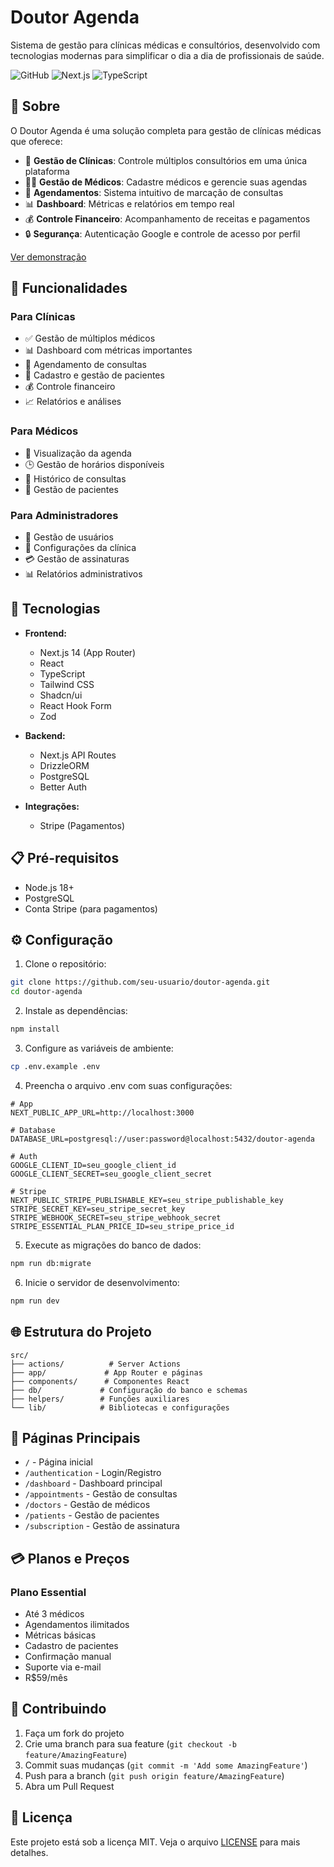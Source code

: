 # Doutor Agenda

Sistema de gestão para clínicas médicas e consultórios, desenvolvido com tecnologias modernas para simplificar o dia a dia de profissionais de saúde.

![GitHub](https://img.shields.io/github/license/seu-usuario/doutor-agenda)
![Next.js](https://img.shields.io/badge/Next.js-14-black)
![TypeScript](https://img.shields.io/badge/TypeScript-5-blue)

## 📌 Sobre

O Doutor Agenda é uma solução completa para gestão de clínicas médicas que oferece:

- 🏥 **Gestão de Clínicas**: Controle múltiplos consultórios em uma única plataforma
- 👨‍⚕️ **Gestão de Médicos**: Cadastre médicos e gerencie suas agendas
- 📅 **Agendamentos**: Sistema intuitivo de marcação de consultas
- 📊 **Dashboard**: Métricas e relatórios em tempo real
- 💰 **Controle Financeiro**: Acompanhamento de receitas e pagamentos
- 🔒 **Segurança**: Autenticação Google e controle de acesso por perfil

[Ver demonstração](https://demo.doutoragenda.com.br)

## 🌟 Funcionalidades

### Para Clínicas

- ✅ Gestão de múltiplos médicos
- 📊 Dashboard com métricas importantes
- 📅 Agendamento de consultas
- 👥 Cadastro e gestão de pacientes
- 💰 Controle financeiro
- 📈 Relatórios e análises

### Para Médicos

- 📅 Visualização da agenda
- 🕒 Gestão de horários disponíveis
- 📝 Histórico de consultas
- 💼 Gestão de pacientes

### Para Administradores

- 👥 Gestão de usuários
- 🏥 Configurações da clínica
- 💳 Gestão de assinaturas
- 📊 Relatórios administrativos

## 🚀 Tecnologias

- **Frontend:**

  - Next.js 14 (App Router)
  - React
  - TypeScript
  - Tailwind CSS
  - Shadcn/ui
  - React Hook Form
  - Zod

- **Backend:**

  - Next.js API Routes
  - DrizzleORM
  - PostgreSQL
  - Better Auth

- **Integrações:**
  - Stripe (Pagamentos)

## 📋 Pré-requisitos

- Node.js 18+
- PostgreSQL
- Conta Stripe (para pagamentos)

## ⚙️ Configuração

1. Clone o repositório:

```bash
git clone https://github.com/seu-usuario/doutor-agenda.git
cd doutor-agenda
```

2. Instale as dependências:

```bash
npm install
```

3. Configure as variáveis de ambiente:

```bash
cp .env.example .env
```

4. Preencha o arquivo .env com suas configurações:

```env
# App
NEXT_PUBLIC_APP_URL=http://localhost:3000

# Database
DATABASE_URL=postgresql://user:password@localhost:5432/doutor-agenda

# Auth
GOOGLE_CLIENT_ID=seu_google_client_id
GOOGLE_CLIENT_SECRET=seu_google_client_secret

# Stripe
NEXT_PUBLIC_STRIPE_PUBLISHABLE_KEY=seu_stripe_publishable_key
STRIPE_SECRET_KEY=seu_stripe_secret_key
STRIPE_WEBHOOK_SECRET=seu_stripe_webhook_secret
STRIPE_ESSENTIAL_PLAN_PRICE_ID=seu_stripe_price_id
```

5. Execute as migrações do banco de dados:

```bash
npm run db:migrate
```

6. Inicie o servidor de desenvolvimento:

```bash
npm run dev
```

## 🌐 Estrutura do Projeto

```
src/
├── actions/          # Server Actions
├── app/             # App Router e páginas
├── components/      # Componentes React
├── db/             # Configuração do banco e schemas
├── helpers/        # Funções auxiliares
└── lib/            # Bibliotecas e configurações
```

## 📱 Páginas Principais

- `/` - Página inicial
- `/authentication` - Login/Registro
- `/dashboard` - Dashboard principal
- `/appointments` - Gestão de consultas
- `/doctors` - Gestão de médicos
- `/patients` - Gestão de pacientes
- `/subscription` - Gestão de assinatura

## 💳 Planos e Preços

### Plano Essential

- Até 3 médicos
- Agendamentos ilimitados
- Métricas básicas
- Cadastro de pacientes
- Confirmação manual
- Suporte via e-mail
- R$59/mês

## 🤝 Contribuindo

1. Faça um fork do projeto
2. Crie uma branch para sua feature (`git checkout -b feature/AmazingFeature`)
3. Commit suas mudanças (`git commit -m 'Add some AmazingFeature'`)
4. Push para a branch (`git push origin feature/AmazingFeature`)
5. Abra um Pull Request

## 📄 Licença

Este projeto está sob a licença MIT. Veja o arquivo [LICENSE](LICENSE) para mais detalhes.
